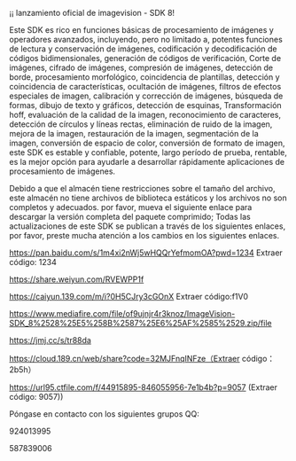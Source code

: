 ¡¡ lanzamiento oficial de imagevision - SDK 8!

Este SDK es rico en funciones básicas de procesamiento de imágenes y operadores avanzados, incluyendo, pero no limitado a, potentes funciones de lectura y conservación de imágenes, codificación y decodificación de códigos bidimensionales, generación de códigos de verificación, Corte de imágenes, cifrado de imágenes, compresión de imágenes, detección de borde, procesamiento morfológico, coincidencia de plantillas, detección y coincidencia de características, ocultación de imágenes, filtros de efectos especiales de imagen, calibración y corrección de imágenes, búsqueda de formas, dibujo de texto y gráficos, detección de esquinas, Transformación hoff, evaluación de la calidad de la imagen, reconocimiento de caracteres, detección de círculos y líneas rectas, eliminación de ruido de la imagen, mejora de la imagen, restauración de la imagen, segmentación de la imagen, conversión de espacio de color, conversión de formato de imagen, este SDK es estable y confiable, potente, largo período de prueba, rentable, es la mejor opción para ayudarle a desarrollar rápidamente aplicaciones de procesamiento de imágenes.

Debido a que el almacén tiene restricciones sobre el tamaño del archivo, este almacén no tiene archivos de biblioteca estáticos y los archivos no son completos y adecuados. por favor, mueva el siguiente enlace para descargar la versión completa del paquete comprimido; Todas las actualizaciones de este SDK se publican a través de los siguientes enlaces, por favor, preste mucha atención a los cambios en los siguientes enlaces.

https://pan.baidu.com/s/1m4xi2nWj5wHQQrYefmomOA?pwd=1234 Extraer código: 1234

https://share.weiyun.com/RVEWPP1f

https://caiyun.139.com/m/i?0H5CJry3cGOnX Extraer código:f1V0

https://www.mediafire.com/file/of9ujnjr4r3knoz/ImageVision-SDK_8%2528%25E5%258B%2587%25E6%25AF%2585%2529.zip/file

https://jmj.cc/s/tr88da

https://cloud.189.cn/web/share?code=32MJFnqINFze（Extraer código：2b5h）

https://url95.ctfile.com/f/44915895-846055956-7e1b4b?p=9057 (Extraer código: 9057))

Póngase en contacto con los siguientes grupos QQ:

924013995

587839006
